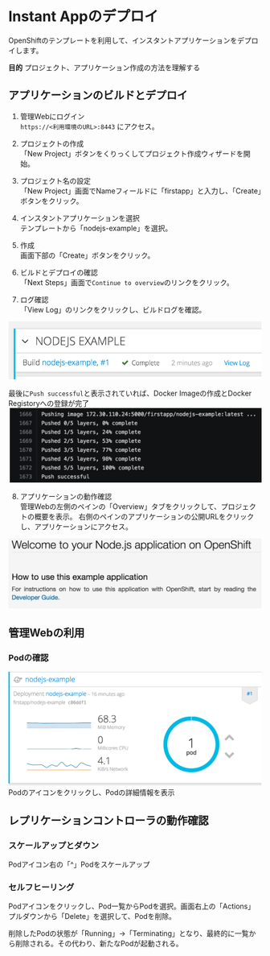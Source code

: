 # Instant Appのデプロイ

OpenShiftのテンプレートを利用して、インスタントアプリケーションをデプロイします。

**目的**
プロジェクト、アプリケーション作成の方法を理解する

## アプリケーションのビルドとデプロイ
1. 管理Webにログイン  
`https://<利用環境のURL>:8443` にアクセス。

2. プロジェクトの作成  
「New Project」ボタンをくりっくしてプロジェクト作成ウィザードを開始。

3. プロジェクト名の設定  
「New Project」画面でNameフィールドに「firstapp」と入力し、「Create」ボタンをクリック。  

4. インスタントアプリケーションを選択  
テンプレートから「nodejs-example」を選択。

5. 作成  
画面下部の「Create」ボタンをクリック。

6. ビルドとデプロイの確認  
「Next Steps」画面で`Continue to overview`のリンクをクリック。

7. ログ確認  
「View Log」のリンクをクリックし、ビルドログを確認。

![ViewLog](./ViewLog.png)

最後に`Push successful`と表示されていれば、Docker Imageの作成とDocker Registoryへの登録が完了
![BuildLog_PushImage](./BuildLog_PushImage.png)

8. アプリケーションの動作確認  
管理Webの左側のペインの「Overview」タブをクリックして、プロジェクトの概要を表示。
右側のペインのアプリケーションの公開URLをクリックし、アプリケーションにアクセス。

![FirstApp](./firstapp.png)

## 管理Webの利用
### Podの確認
![FirstAppPod](./firstapp-pod.png)
Podのアイコンをクリックし、Podの詳細情報を表示

## レプリケーションコントローラの動作確認
### スケールアップとダウン
Podアイコン右の「^」Podをスケールアップ

### セルフヒーリング
Podアイコンをクリックし、Pod一覧からPodを選択。画面右上の「Actions」プルダウンから「Delete」を選択して、Podを削除。

削除したPodの状態が「Running」->「Terminating」となり、最終的に一覧から削除される。その代わり、新たなPodが起動される。
